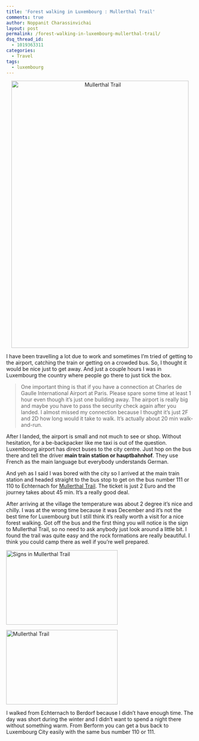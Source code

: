 ```yaml
---
title: 'Forest walking in Luxembourg : Mullerthal Trail'
comments: true
author: Noppanit Charassinvichai
layout: post
permalink: /forest-walking-in-luxembourg-mullerthal-trail/
dsq_thread_id:
  - 1019363311
categories:
  - Travel
tags:
  - luxembourg
---
```

<p style="text-align: center;">
  <a href="#" rel="attachment wp-att-1016"><img class="aligncenter  wp-image-1016 cool_border" alt="Mullerthal Trail" src="https://www.noppanit.com/wp-content/uploads/2013/01/IMG_0021-edited-682x1024.jpg" width="477" height="717" /></a>
</p>

I have been travelling a lot due to work and sometimes I&#8217;m tried of getting to the airport, catching the train or getting on a crowded bus. So, I thought it would be nice just to get away. And just a couple hours I was in Luxembourg the country where people go there to just tick the box.

> One important thing is that if you have a connection at Charles de Gaulle International Airport at Paris. Please spare some time at least 1 hour even though it&#8217;s just one building away. The airport is really big and maybe you have to pass the security check again after you landed. I almost missed my connection because I thought it&#8217;s just 2F and 2D how long would it take to walk. It&#8217;s actually about 20 min walk-and-run. 

After I landed, the airport is small and not much to see or shop. Without hesitation, for a be-backpacker like me taxi is out of the question. Luxembourg airport has direct buses to the city centre. Just hop on the bus there and tell the driver **main train station or hauptbahnhof**. They use French as the main language but everybody understands German.

And yeh as I said I was bored with the city so I arrived at the main train station and headed straight to the bus stop to get on the bus number 111 or 110 to Echternach for [Mullerthal Trail][1]. The ticket is just 2 Euro and the journey takes about 45 min. It&#8217;s a really good deal.

After arriving at the village the temperature was about 2 degree it&#8217;s nice and chilly. I was at the wrong time because it was December and it&#8217;s not the best time for Luxembourg but I still think it&#8217;s really worth a visit for a nice forest walking. Got off the bus and the first thing you will notice is the sign to Mullerthal Trail, so no need to ask anybody just look around a little bit. I found the trail was quite easy and the rock formations are really beautiful. I think you could camp there as well if you&#8217;re well prepared.

<a href="#" rel="attachment wp-att-1014"><img class="size-medium wp-image-1014 cool_border alignnone" alt="Signs in Mullerthal Trail" src="https://www.noppanit.com/wp-content/uploads/2013/01/IMG_0009_edited-1-300x200.jpg" width="300" height="200" /></a>

<a href="#" rel="attachment wp-att-1015"><img class="size-medium wp-image-1015 cool_border alignnone" alt="Mullerthal Trail" src="https://www.noppanit.com/wp-content/uploads/2013/01/IMG_0002_edited-1-300x200.jpg" width="300" height="200" /></a>

I walked from Echternach to Berdorf because I didn&#8217;t have enough time. The day was short during the winter and I didn&#8217;t want to spend a night there without something warm. From Berform you can get a bus back to Luxembourg City easily with the same bus number 110 or 111.

 [1]: http://www.mullerthal-trail.lu/en/ "Mullerthal Trail"
